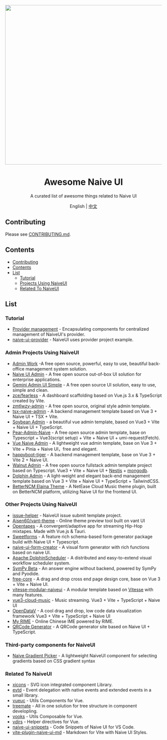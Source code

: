 <p align="center">
  <img width="512px" src="https://naiveui.oss-cn-hongkong.aliyuncs.com/awesomenaive.jpg" />
</p>

<h1 align="center">Awesome Naive UI</h1>
<p align="center">A curated list of awesome things related to Naive UI</p>

<p align="center">English | <a href="README.zh-CN.md">中文</a></p>

## Contributing

Please see [CONTRIBUTING.md](https://github.com/naive-ui/awesome-naive/blob/main/CONTRIBUTING.md).

## Contents

- [Contributing](#contributing)
- [Contents](#contents)
- [List](#list)
  - [Tutorial](#tutorial)
  - [Projects Using NaiveUI](#projects-using-naiveui)
  - [Related To NaiveUI](#related-to-naiveui)

## List

<!-- md-parser-start -->

### Tutorial

- [Provider management](https://amadeus711.github.io/note/vue/naive-ui-provider-management.html) - Encapsulating components for centralized management of NaiveUI's provider.
- [naive-ui-provider](https://github.com/Talljack/naive-ui-provider) - NaiveUI uses provider project example.

### Admin Projects Using NaiveUI

- [Admin Work](https://github.com/qingqingxuan/admin-work) -A free open source, powerful, easy to use, beautiful back-office management system solution.
- [Naive UI Admin](https://github.com/jekip/naive-ui-admin) - A free open source out-of-box UI solution for enterprise applications.
- [Gemini Admin UI Simple](https://github.com/luterc/gemini-admin-ui-simple) - A free open source UI solution, easy to use, simple and clean.
- [zce/fearless](https://github.com/zce/fearless) - A dashboard scaffolding based on Vue.js 3.x & TypeScript created by Vite.
- [zmtlwzy-admin](https://github.com/zmtlwzy/zmtlwzy-admin) - A free open source, original style admin template.
- [tsx-naive-admin](https://github.com/WalkAlone0325/tsx-naive-admin) - A backend management template based on Vue 3 + Naive UI + TSX + Vite.
- [Soybean Admin](https://github.com/honghuangdc/soybean-admin) - a beautiful vue admin template, based on Vue3 + Vite + Naive UI + TypeScript.
- [Pear-Admin-Naive](https://github.com/pearadmin/pear-admin-naive) - A free open source admin template, base on Typescript + Vue3(script setup) + Vite + Naive UI + umi-request(Fetch).
- [Vue Naive Admin](https://github.com/zclzone/vue-naive-admin) - A lightweight vue admin template, base on Vue 3 + Vite + Pinia + Naive UI，free and elegant.
- [happyboot-tiger](https://github.com/pumelotea/happyboot-tiger) - A backend management template, base on Vue 3 + Vite 2 + Naive UI.
- [Walnut Admin](https://github.com/Zhaocl1997/walnut-admin-client) - A free open source fullstack admin template project based on Typescript. Vue3 + Vite + Naive UI + [Nestjs](https://nestjs.com/) + [mongodb](https://www.mongodb.com/).
- [Dolphin Admin](https://dolphin-admin.bit-ocean.studio/) - A light-weight and elegant back-end management template based on Vue 3 + Vite + Naive UI + TypeScript + TailwindCSS.
- [BetterNCM Elaina Theme](https://github.com/keiko233/elaina-theme-netease) - A NetEase Cloud Music theme plugin, built on BetterNCM platform, utilizing Naive UI for the frontend UI.

### Other Projects Using NaiveUI

- [issue-helper](https://github.com/naive-ui/issue-helper) - NaiveUI issue submit template project.
- [Aisen60/vant-theme](https://github.com/Aisen60/vant-theme) - Online theme preview tool built on vant UI
- [Opentapes](https://codeberg.org/xaviers/Opentapes) - A convergent/adaptive app for streaming Hip-Hop mixtapes. Made with Vue.js & Tauri.
- [Sweetforms](https://github.com/ChronicStone/VueSweetforms) - A feature rich schema-based form generator package build with Naive UI + Typescript.
- [naive-ui-form-creator](https://github.com/doom-9/naive-ui-form-creator) - A visual form generator with rich functions based on naive UI.
- [Apache DolphinScheduler](https://github.com/apache/dolphinscheduler) - A distributed and easy-to-extend visual workflow scheduler system.
- [SymPy Beta](https://github.com/eagleoflqj/sympy_beta) - An answer engine without backend, powered by SymPy and Pyodide.
- [free-core](https://github.com/eamesh/free-core) - A drag and drop cross end page design core, base on Vue 3 + Vite + Naive UI.
- [vitesse-modular-naiveui](https://github.com/arijs/vitesse-modular-naiveui) - A modular template based on [Vitesse](https://github.com/antfu/vitesse) with many features.
- [vue3-cloud-music](https://github.com/path-yu/vue3-cloud-music) - Music streaming. Vue3 + Vite + TypeScript + Naive UI 
- [OpenDataV](https://github.com/AnsGoo/openDataV) - A cool drag and drop, low code data visualization framework Vue3 + Vite + TypeScript + Naive UI
- [My RIME](https://github.com/LibreService/my_rime) - Online Chinese IME powered by RIME.
- [QRCode Generator](https://qrcode.bruceworld.top) - A QRCode generator site based on Naive UI + TypeScript.
  
### Third-party components for NaiveUI

- [Naive Gradient Picker](https://github.com/MauriceConrad/naive-gradient-picker) - A lightweight NaiveUI component for selecting gradients based on CSS gradient syntax

### Related To NaiveUI

- [xicons](https://github.com/07akioni/xicons) - SVG icon integrated component Library.
- [evtd](https://github.com/07akioni/evtd) - Event delegation with native events and extended events in a small library.
- [vueuc](https://github.com/07akioni/vueuc) - Utils Components for Vue.
- [treemate](https://github.com/07akioni/treemate) - All in one solution for tree structure in component developling.
- [vooks](https://github.com/07akioni/vooks) - Utils Composable for Vue.
- [vdirs](https://github.com/07akioni/vdirs) - Helper directives for Vue.
- [naive-ui-snippets](https://github.com/JimFirst/naive-ui-snippets) - Code Snippets of Naive UI for VS Code.
- [vite-plugin-naive-ui-md](https://github.com/Volankey/vite-plugin-naive-ui-md) - 
Markdown for Vite with Naive UI Styles.
